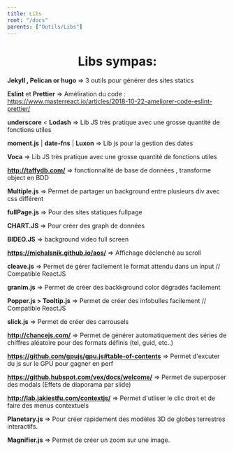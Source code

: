 ```yaml
---
title: Libs
root: "/docs"
parents: ["Outils/Libs"]
---
```

<h1 align="center">
  Libs sympas:
</h1>

__Jekyll , Pelican or hugo__ => 3 outils pour générer des sites statics

__Eslint__ et __Prettier__ => Améliration du code : https://www.masterreact.io/articles/2018-10-22-ameliorer-code-eslint-prettier/

__underscore__ < __Lodash__ => Lib JS très pratique avec une grosse quantité de fonctions utiles

__moment.js__ | __date-fns__ | __Luxon__ => Lib js pour la gestion des dates

__Voca__ => Lib JS très pratique avec une grosse quantité de fonctions utiles

__http://taffydb.com/__ => fonctionnalité de base de données , transforme object en BDD

__Multiple.js__ => Permet de partager un background entre plusieurs div avec css différent

__fullPage.js__ => Pour des sites statiques fullpage

__CHART.JS__ => Pour créer des graph de données

__BIDEO.JS__ => background video full screen

__https://michalsnik.github.io/aos/__ => Affichage déclenché au scroll 

__cleave.js__ => Permet de gérer facilement le format attendu dans un input // Compatible ReactJS

__granim.js__ => Permet de créer des backkground color dégradés facilement

__Popper.js > Tooltip.js__ => Permet de créer des infobulles facilement // Compatible ReactJS

__slick.js__ => Permet de créer des carrousels 

__http://chancejs.com/__ => Permet de générer automatiquement des séries de chiffres aléatoire pour des formats définis (tel, guid, etc..)

__https://github.com/gpujs/gpu.js#table-of-contents__ => Permet d'excuter du js sur le GPU pour gagner en perf

__https://github.hubspot.com/vex/docs/welcome/__ => Permet de superposer des modals (Effets de diaporama par slide)

__http://lab.jakiestfu.com/contextjs/__ => Permet d'utliser le clic droit et de faire des menus contextuels

__Planetary.js__ => Pour créer rapidement des modèles 3D de globes terrestres interactifs.

__Magnifier.js__ => Permet de créer un zoom sur une image.